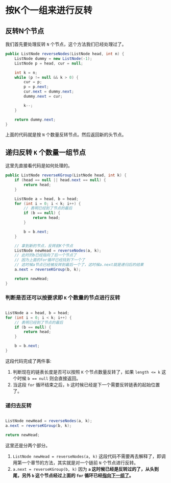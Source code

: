 # 按K个一组来进行反转

## 反转N个节点
我们首先要处理反转 `N` 个节点，这个方法我们已经处理过了。

```java
public ListNode reverseNodes(ListNode head, int n) {
    ListNode dummy = new ListNode(-1);
    ListNode p = head, cur = null;

    int k = n;
    while (p != null && k > 0) {
        cur = p;
        p = p.next;
        cur.next = dummy.next;
        dummy.next = cur;

        k--;
    }

    return dummy.next;
}
```

上面的代码就是按 `N` 个数量反转节点。然后返回新的头节点。


## 递归反转 `K` 个数量一组节点
这里先直接看代码是如何处理的。

```java
public ListNode reverseKGroup(ListNode head, int k) {
    if (head == null || head.next == null) {
        return head;
    }

    ListNode a = head, b = head;
    for (int i = 0; i < k; i++) {
        // 表明已经到了节点的最后
        if (b == null) {
            return head;
        }

        b = b.next;
    }

    // 拿到新的节点，反转前K个节点
    ListNode newHead = reverseNodes(a, k);
    // 此时的b已经指向了后一个节点了
    // 因为上面的for循环已经找到下一个了
    // 这时候a节点已经被反转到最后一个了，这时候a.next就是递归后的结果
    a.next = reverseKGroup(b, k);

    return newHead;
}
```

### 判断是否还可以按要求即 `K` 个数量的节点进行反转

```java

ListNode a = head, b = head;
for (int i = 0; i < k; i++) {
    // 表明已经到了节点的最后
    if (b == null) {
        return head;
    }

    b = b.next;
}
```

这段代码完成了两件事:
1. 判断现在的链表长度是否可以按照 `K` 个节点数量反转了，如果 `length <= k` 这个时候 `b == null` 则会直接返回。
2. 当这段 `for` 循环结束之后，`b` 这时候已经是下一个需要反转链表的起始位置了。

### 递归去反转

```java

ListNode newHead = reverseNodes(a, k);
a.next = reverseKGroup(b, k);

return newHead;
```

这里还是分两个部分。

1. `ListNode newHead = reverseNodes(a, k)` 这段代码不需要再去解释了，即调用第一个章节的方法，其实就是对一个链前 `N` 个节点进行反转。
2. `a.next = reverseKGroup(b, k)` 因为 **`a` 这时候已经是反转过的了，从头到尾，另外 `b` 这个节点经过上面的 `for` 循环已经<u>指向下一组了</u>。**


